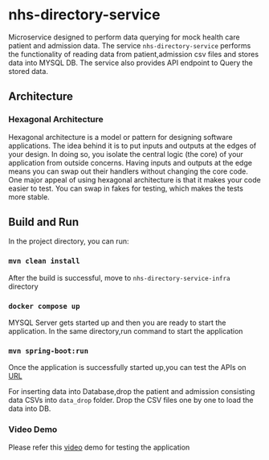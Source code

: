 # nhs-directory-service
Microservice designed to perform data querying for mock health care patient and admission data.
The service `nhs-directory-service` performs the functionality of reading data from patient,admission csv files and stores data into MYSQL DB.
The service also provides API endpoint to Query the stored data.

## Architecture
### Hexagonal Architecture
Hexagonal architecture is a model or pattern for designing software applications. 
The idea behind it is to put inputs and outputs at the edges of your design. In doing so, you isolate the central logic (the core) of your application from outside concerns. Having inputs and outputs at the edge means you can swap out their handlers without changing the core code.
One major appeal of using hexagonal architecture is that it makes your code easier to test. 
You can swap in fakes for testing, which makes the tests more stable.

## Build and Run
In the project directory, you can run:

### `mvn clean install`

After the build is successful, move to `nhs-directory-service-infra` directory

### `docker compose up`

MYSQL Server gets started up and then you are ready to start the application.
In the same directory,run command to start the application

### `mvn spring-boot:run`

Once the application is successfully started up,you can test the APIs on [URL](http://localhost:8080/nhs-directory-service)

For inserting data into Database,drop the patient and admission consisting data CSVs into `data_drop` folder.
Drop the CSV files one by one to load the data into DB.

### Video Demo
Please refer this [video](https://drive.google.com/file/d/1EMFTWxdtm-miwGKlp6ZPjLLx4ssSwCuV/view?usp=sharing) demo for testing the application




